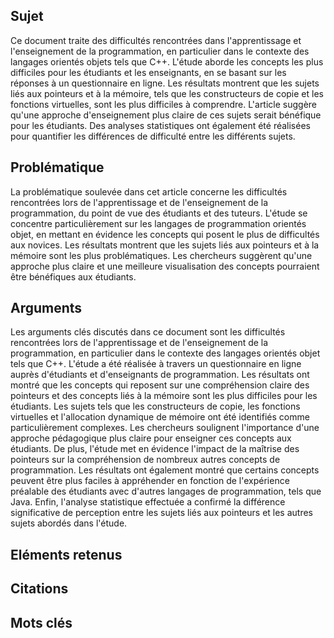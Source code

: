 ## Sujet
Ce document traite des difficultés rencontrées dans l'apprentissage et l'enseignement de la programmation, en particulier dans le contexte des langages orientés objets tels que C++. L'étude aborde les concepts les plus difficiles pour les étudiants et les enseignants, en se basant sur les réponses à un questionnaire en ligne. Les résultats montrent que les sujets liés aux pointeurs et à la mémoire, tels que les constructeurs de copie et les fonctions virtuelles, sont les plus difficiles à comprendre. L'article suggère qu'une approche d'enseignement plus claire de ces sujets serait bénéfique pour les étudiants. Des analyses statistiques ont également été réalisées pour quantifier les différences de difficulté entre les différents sujets.
## Problématique
La problématique soulevée dans cet article concerne les difficultés rencontrées lors de l'apprentissage et de l'enseignement de la programmation, du point de vue des étudiants et des tuteurs. L'étude se concentre particulièrement sur les langages de programmation orientés objet, en mettant en évidence les concepts qui posent le plus de difficultés aux novices. Les résultats montrent que les sujets liés aux pointeurs et à la mémoire sont les plus problématiques. Les chercheurs suggèrent qu'une approche plus claire et une meilleure visualisation des concepts pourraient être bénéfiques aux étudiants.
## Arguments
Les arguments clés discutés dans ce document sont les difficultés rencontrées lors de l'apprentissage et de l'enseignement de la programmation, en particulier dans le contexte des langages orientés objet tels que C++. L'étude a été réalisée à travers un questionnaire en ligne auprès d'étudiants et d'enseignants de programmation. Les résultats ont montré que les concepts qui reposent sur une compréhension claire des pointeurs et des concepts liés à la mémoire sont les plus difficiles pour les étudiants. Les sujets tels que les constructeurs de copie, les fonctions virtuelles et l'allocation dynamique de mémoire ont été identifiés comme particulièrement complexes. Les chercheurs soulignent l'importance d'une approche pédagogique plus claire pour enseigner ces concepts aux étudiants. De plus, l'étude met en évidence l'impact de la maîtrise des pointeurs sur la compréhension de nombreux autres concepts de programmation. Les résultats ont également montré que certains concepts peuvent être plus faciles à appréhender en fonction de l'expérience préalable des étudiants avec d'autres langages de programmation, tels que Java. Enfin, l'analyse statistique effectuée a confirmé la différence significative de perception entre les sujets liés aux pointeurs et les autres sujets abordés dans l'étude.

## Eléments retenus 

## Citations

## Mots clés